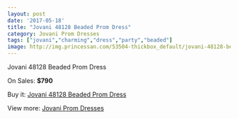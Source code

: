 ```yaml
---
layout: post
date: '2017-05-18'
title: "Jovani 48128 Beaded Prom Dress"
category: Jovani Prom Dresses
tags: ["jovani","charming","dress","party","beaded"]
image: http://img.princessan.com/53504-thickbox_default/jovani-48128-beaded-prom-dress.jpg
---
```

Jovani 48128 Beaded Prom Dress

On Sales: **$790**
<a href="https://www.princessan.com/en/jovani-prom-dresses/24081-jovani-48128-beaded-prom-dress.html"><amp-img layout="responsive" width="600" height="600" src="//img.princessan.com/53504-thickbox_default/jovani-48128-beaded-prom-dress.jpg" alt="Jovani 48128 Beaded Prom Dress 0" /></a>
<a href="https://www.princessan.com/en/jovani-prom-dresses/24081-jovani-48128-beaded-prom-dress.html"><amp-img layout="responsive" width="600" height="600" src="//img.princessan.com/53505-thickbox_default/jovani-48128-beaded-prom-dress.jpg" alt="Jovani 48128 Beaded Prom Dress 1" /></a>

Buy it: [Jovani 48128 Beaded Prom Dress](https://www.princessan.com/en/jovani-prom-dresses/24081-jovani-48128-beaded-prom-dress.html "Jovani 48128 Beaded Prom Dress")

View more: [Jovani Prom Dresses](https://www.princessan.com/en/207-jovani-prom-dresses "Jovani Prom Dresses")
